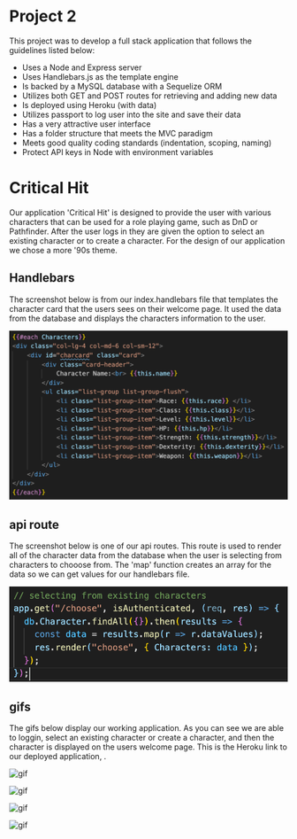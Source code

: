 # Project 2
  This project was to develop a full stack application that follows the guidelines listed below:
* Uses a Node and Express server
* Uses Handlebars.js as the template engine
* Is backed by a MySQL database with a Sequelize ORM
* Utilizes both GET and POST routes for retrieving and adding new data
* Is deployed using Heroku (with data)
* Utilizes passport to log user into the site and save their data
* Has a very attractive user interface
* Has a folder structure that meets the MVC paradigm
* Meets good quality coding standards (indentation, scoping, naming)
* Protect API keys in Node with environment variables

# Critical Hit
  Our application 'Critical Hit' is designed to provide the user with various characters that can be used for a role playing game, such as DnD or Pathfinder. After the user logs in they are given the option to select an existing character or to create a character. For the design of our application we chose a more '90s theme. 
  
## Handlebars

  The screenshot below is from our index.handlebars file that templates the character card that the users sees on their welcome page. It used the data from the database and displays the characters information to the user. 

![handlebars](https://github.com/JerryForsberg/project-2/blob/readme/public/stylesheets/assets/imgs/readmeimgs/handlebars.png)
  
## api route
  
  The screenshot below is one of our api routes. This route is used to render all of the character data from the database when the user is selecting from characters to chooose from. The 'map' function creates an array for the data so we can get values for our handlebars file.  
  
![api route](https://github.com/JerryForsberg/project-2/blob/readme/public/stylesheets/assets/imgs/readmeimgs/apiRoute.png)



## gifs 

  The gifs below display our working application. As you can see we are able to loggin, select an existing character or create a character, and then the character is displayed on the users welcome page. This is the Heroku link to our deployed application, .
  
![gif](https://github.com/JerryForsberg/project-2/blob/readme/public/stylesheets/assets/imgs/readmeimgs/Animated%20GIF-source.gif)

![gif](https://github.com/JerryForsberg/project-2/blob/readme/public/stylesheets/assets/imgs/readmeimgs/Animated%20GIF-source%20(1).gif)

![gif](https://github.com/JerryForsberg/project-2/blob/readme/public/stylesheets/assets/imgs/readmeimgs/Animated%20GIF-source%20(2).gif)

![gif](https://github.com/JerryForsberg/project-2/blob/readme/public/stylesheets/assets/imgs/readmeimgs/Animated%20GIF-source%20(3).gif)
